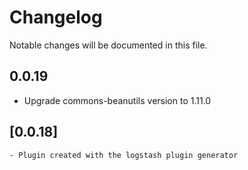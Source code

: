# Changelog
Notable changes will be documented in this file.

## 0.0.19
- Upgrade commons-beanutils version to 1.11.0

## [0.0.18]
	- Plugin created with the logstash plugin generator




